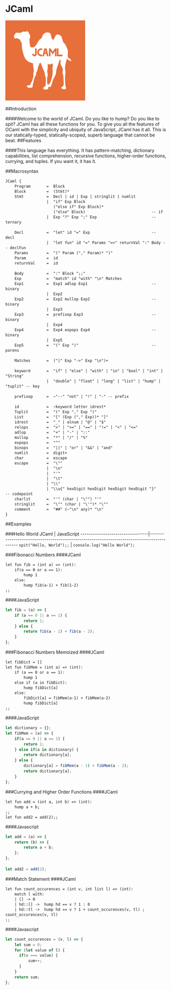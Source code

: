 # JCaml
<p><img src="Logos/jcaml.png" width="250" height="250"></p>

##Introduction

####Welcome to the world of JCaml. Do you like to hump? Do you like to spit? JCaml has all these functions for you. To give you all the features of OCaml with the simplicity and ubiquity of JavaScript, JCaml has it all. This is our statically-typed, statically-scoped, superb language that cannot be beat.
##Features

####This language has everything. It has pattern-matching, dictionary capabilities, list comprehension, recursive functions, higher-order functions, currying, and tuples. If you want it, it has it.

##Macrosyntax

```Ohm
JCaml {
    Program       =  Block
    Block         =  (Stmt)*
    Stmt          =  Decl | id | Exp | stringlit | numlit
                  |  "if" Exp Block
                     ("else if" Exp Block)*
                     ("else" Block)                             -- if
                  |  Exp "?" Exp ";" Exp                        -- ternary

    Decl          =  "let" id "=" Exp                           -- decl
                  |  "let fun" id "=" Params "=>" returnVal ":" Body -- declFun
    Params        =  "(" Param ("," Param)* ")"
    Param         =  id
    returnVal     =  id

    Body          =  ":" Block ";;"
    Exp           =  "match" id "with" "\n" Matches
    Exp1          =  Exp1 adlop Exp1                            -- binary
                  |  Exp2
    Exp2          =  Exp2 mullop Exp2                           -- binary
                  |  Exp3
    Exp3          =  prefixop Exp3                              -- binary
                  |  Exp4
    Exp4          =  Exp4 expops Exp4                           -- binary
                  |  Exp5
    Exp5          =  "(" Exp ")"                                -- parens

    Matches       =  ("|" Exp "->" Exp "\n")+

    keyword       =  "if" | "else" | "with" | "in" | "bool" | "int" | "String"
                  |  "double" | "float" | "long" | "list" | "hump" | "tuplit" -- key

    prefixop      =  ~"--" "not" | "!" | "-" -- prefix

    id            =  ~keyword letter idrest*
    Tuplit        =  "(" Exp "," Exp ")"
    List          =  "[" (Exp ("," Exp))* "]"
    idrest        =  "_" | alnum | "@" | "$"
    relops        =  ">" | ">=" | "==" | "!=" | "<" | "<="
    adlop         =  "+" | "-" | "::"
    mullop        =  "*" | "/" | "%"
    expops        =  "^"
    binops        =  "||" | "or" | "&&" | "and"
    numlit        =  digit+
    char          =  escape
    escape        =  "\""
                  |  "\n"
                  |  "'"
                  |  "\t"
                  | "\\"
                  | "\\u{" hexDigit hexDigit hexDigit hexDigit "}"       -- codepoint
    charlit       =  "'" (char | "\"") "'"
    stringlit     =  "\"" (char | "\'")* "\""
    comment       =  "##" (~"\n" any)* "\n"
}
```

##Examples


###Hello World
JCaml                            | JavaScript
---------------------------------|-------------------------------------------------------------------------------------------
`spit("Hello, World");;`         | `console.log("Hello World");`

###Fibonacci Numbers
####JCaml
```
let fun fib = (int a) => (int):
    if(a == 0 or a == 1):
        hump 1
    else:
        hump fib(a-1) + fib(1-2)
;;
```

####JavaScript
```javascript
let fib = (a) => {
    if (a == 0 || a == 1) {
        return 1;
    } else {
        return fib(a - 1) + fib(a - 2);
    }
};
```

###Fibonacci Numbers Memoized
####JCaml
```
let fibDict = []
let fun fibMem = (int a) => (int):
    if (a == 0 or a == 1):
        hump 1
    else if (a in fibDict):
        hump fibDict[a]
    else:
        fibDict[a] = fibMem(a-1) + fibMem(a-2)
        hump fibDict[a]
;;
```

####JavaScript
```javascript
let dictionary = {};
let fibMem = (a) => {
    if(a == 0 || a == 1) {
        return 1;
    } else if(a in dictionary) {
        return dictionary[a];
    } else {
        dictionary[a] = fibMem(a - 1) + fibMem(a - 2);
        return dictionary[a];
    }
};
```

###Currying and Higher Order Functions
####JCaml
```
let fun add = (int a, int b) => (int):
    hump a + b;
;;
let fun add2 = add(2);;

```
####Javascript
```javascript
let add = (a) => {
    return (b) => {
        return a + b;
    };
};

let add2 = add(2);

```


###Match Statement
####JCaml
```
let fun count_occurences = (int v, int list l) => (int):
    match l with:
    | [] -> 0
    | hd::[] ->  hump hd == v ? 1 : 0
    | hd::tl ->  hump hd == v ? 1 + count_occurences(v, tl) ; count_occurences(v, tl)
;;

```
####Javascript
```javascript
let count_occurences = (v, l) => {
    let sum = 0;
    for (let value of l) {
      if(v === value) {
          sum++;
      }
    }
    return sum;
};

```
